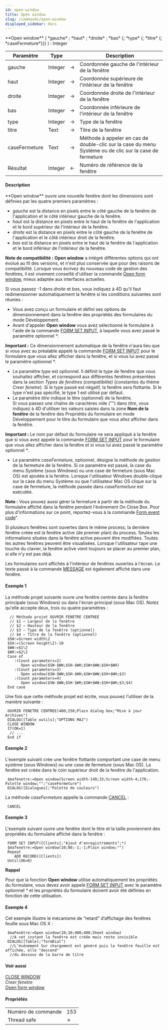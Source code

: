 ```yaml
---
id: open-window
title: Open window
slug: /commands/open-window
displayed_sidebar: docs
---
```


<!--REF #_command_.Open window.Syntax-->**Open window** ( *gauche* ; *haut* ; *droite* ; *bas* {; *type* {; *titre* {; *caseFermeture*}}} ) : Integer<!-- END REF-->
<!--REF #_command_.Open window.Params-->
| Paramètre | Type |  | Description |
| --- | --- | --- | --- |
| gauche | Integer | &#8594;  | Coordonnée gauche de l'intérieur de la fenêtre |
| haut | Integer | &#8594;  | Coordonnée supérieure de l'intérieur de la fenêtre |
| droite | Integer | &#8594;  | Coordonnée droite de l'intérieur de la fenêtre |
| bas | Integer | &#8594;  | Coordonnée inférieure de l'intérieur de la fenêtre |
| type | Integer | &#8594;  | Type de la fenêtre |
| titre | Text | &#8594;  | Titre de la fenêtre |
| caseFermeture | Text | &#8594;  | Méthode à appeler en cas de double-clic sur la case du menu Système ou de clic sur la case de fermeture |
| Résultat | Integer | &#8592; | Numéro de référence de la fenêtre |

<!-- END REF-->

#### Description 

<!--REF #_command_.Open window.Summary-->**Open window** ouvre une nouvelle fenêtre dont les dimensions sont définies par les quatre premiers paramètres :

* *gauche* est la distance en pixels entre le côté gauche de la fenêtre de l'application et le côté intérieur gauche de la fenêtre.<!-- END REF-->
* *haut* est la distance en pixels entre le haut de la fenêtre de l'application et le bord supérieur de l'intérieur de la fenêtre.
* *droite* est la distance en pixels entre le côté gauche de la fenêtre de l'application et le côté intérieur droit de la fenêtre.
* *bas* est la distance en pixels entre le haut de la fenêtre de l'application et le bord inférieur de l'intérieur de la fenêtre.

**Note de compatibilité :** **Open window** a intégré différentes options qui ont évolué au fil des versions, et n'est plus conservée que pour des raisons de compatibilité. Lorsque vous écrivez du nouveau code de gestion des fenêtres, il est vivement conseillé d'utiliser la commande [Open form window](open-form-window.md), mieux adaptée aux interfaces actuelles. 

Si vous passez -1 dans *droite* et *bas*, vous indiquez à 4D qu'il faut redimensionner automatiquement la fenêtre si les conditions suivantes sont réunies :

* Vous avez conçu un formulaire et défini ses options de dimensionnement dans la fenêtre des propriétés des formulaires du mode Développement.
* Avant d'appeler **Open window** vous avez sélectionné le formulaire à l'aide de la commande [FORM SET INPUT](form-set-input.md), à laquelle vous avez passé le paramètre optionnel *\**.

**Important :** Ce dimensionnement automatique de la fenêtre n'aura lieu que si vous avez au préalable appelé la commande [FORM SET INPUT](form-set-input.md) pour le formulaire que vous allez afficher dans la fenêtre, et si vous lui avez passé le paramètre optionnel \*.

* Le paramètre *type* est optionnel. Il définit le type de fenêtre que vous souhaitez afficher, et correspond aux différentes fenêtres présentées dans la section *Types de fenêtres (compatibilité)* (constantes du thème *Creer fenetre*). Si le type passé est négatif, la fenêtre sera flottante. Si le type n'est pas spécifié, le type 1 est utilisé par défaut.
* Le paramètre *titre* indique le titre (optionnel) de la fenêtre.  
Si vous passez une chaîne de caractères vide ("") dans *titre*, vous indiquez à 4D d'utiliser les valeurs saisies dans la zone **Nom de la fenêtre** de la fenêtre des Propriétés du formulaire en mode Développement pour le titre du formulaire que vous allez afficher dans la fenêtre.

**Important :** Le nom par défaut du formulaire ne sera appliqué à la fenêtre que si vous avez appelé la commande [FORM SET INPUT](form-set-input.md) pour le formulaire que vous allez afficher dans la fenêtre et si vous lui avez passé le paramètre optionnel *\**.

* Le paramètre *caseFermeture*, optionnel, désigne la méthode de gestion de la fermeture de la fenêtre. Si ce paramètre est passé, la case du menu Système (sous Windows) ou une case de fermeture (sous Mac OS) est ajoutée à la fenêtre. Lorsque l'utilisateur Windows double-clique sur la case du menu Système ou que l'utilisateur Mac OS clique sur la case de fermeture, la méthode passée dans *caseFermeture* est exécutée.

**Note :** Vous pouvez aussi gérer la fermeture à partir de la méthode du formulaire affiché dans la fenêtre pendant l'événement On Close Box. Pour plus d'informations sur ce point, reportez-vous à la commande [Form event code](../commands/form-event-code.md)".

Si plusieurs fenêtres sont ouvertes dans le même process, la dernière fenêtre créée est la fenêtre active (de premier plan) du process. Seules les informations situées dans la fenêtre active peuvent être modifiées. Toutes les autres fenêtres peuvent être visualisées. Lorsque l'utilisateur tape une touche du clavier, la fenêtre active vient toujours se placer au premier plan, si elle n'y est pas déjà. 

Les formulaires sont affichés à l'intérieur de fenêtres ouvertes à l'écran. Le texte passé à la commande [MESSAGE](message.md) est également affiché dans une fenêtre. 

#### Exemple 1 

La méthode projet suivante ouvre une fenêtre centrée dans la fenêtre principale (sous Windows) ou dans l'écran principal (sous Mac OS). Notez qu'elle accepte deux, trois ou quatre paramètres :

```4d
  // Méthode projet OUVRIR FENETRE CENTREE
  // $1 – Largeur de la fenêtre
  // $2 – Hauteur de la fenêtre
  // $3 – Type de la fenêtre (optionnel)
  // $4 – Titre de la fenêtre (optionnel)
 $SW:=Screen width\2
 $SH:=(Screen height\2)-10
 $WW:=$1\2
 $WH:=$2\2
 Case of
    :(Count parameters=2)
       Open window($SW-$WW;$SH-$WH;$SW+$WW;$SH+$WH)
    :(Count parameters=3)
       Open window($SW-$WW;$SH-$WH;$SW+$WW;$SH+$WH;$3)
    :(Count parameters=4)
       Open window($SW-$WW;$SH-$WH;$SW+$WW;$SH+$WH;$3;$4)
 End case
```

Une fois que cette méthode projet est écrite, vous pouvez l'utiliser de la manière suivante :

```4d
 OUVRIR FENETRE CENTREE(400;250;Plain dialog box;"Mise à jour Archives")
 DIALOG([Table outils];"OPTIONS MAJ")
 CLOSE WINDOW
 If(OK=1)
  // ...
 End if
```

#### Exemple 2 

L'exemple suivant crée une fenêtre flottante comportant une case de menu système (sous Windows) ou une case de fermeture (sous Mac OS). La fenêtre est créée dans le coin supérieur droit de la fenêtre de l'application.

```4d
 $mafenetre:=Open window(Screen width-149;33;Screen width-4;178;-Palette window;"";"caseFermeture")
 DIALOG([Dialogues];"Palette de couleurs")
```

La méthode *caseFermeture* appelle la commande [CANCEL](cancel.md) :

```4d
 CANCEL
```

#### Exemple 3 

L'exemple suivant ouvre une fenêtre dont le titre et la taille proviennent des propriétés du formulaire affiché dans la fenêtre : 

```4d
 FORM SET INPUT([Clients];"Ajout d'enregistrements";*)
 $mafenetre:=Open window(10;80;-1;-1;Plain window;"")
 Repeat
    ADD RECORD([Clients])
 Until(OK=0)
```

**Rappel** 

 Pour que la fonction **Open window** utilise automatiquement les propriétés du formulaire, vous devez avoir appelé [FORM SET INPUT](form-set-input.md) avec le paramètre optionnel *\** et les propriétés du formulaire doivent avoir été définies en fonction de cette utilisation.

#### Exemple 4 

Cet exemple illustre le mécanisme de “retard” d’affichage des fenêtres feuille sous Mac OS X :

```4d
 $maFenêtre:=Open window(10;10;400;400;Sheet window)
  //A cet instant la fenêtre est créée mais reste invisible
 DIALOG([Table];"formDial")
  //L’événement Sur chargement est généré puis la fenêtre feuille est affichée, elle "descend"
  //du dessous de la barre de titre
```

#### Voir aussi 

[CLOSE WINDOW](close-window.md)  
*Creer fenetre*  
[Open form window](open-form-window.md)  

#### Propriétés

|  |  |
| --- | --- |
| Numéro de commande | 153 |
| Thread safe | &cross; |


